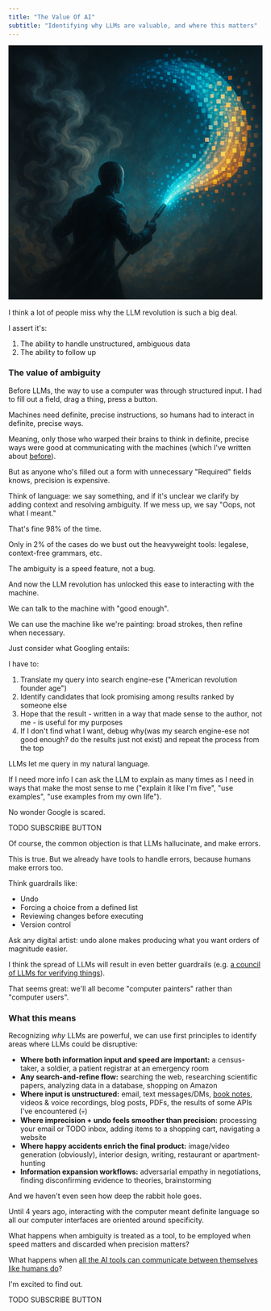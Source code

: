 ```yaml
---
title: "The Value Of AI"
subtitle: "Identifying why LLMs are valuable, and where this matters"
---
```


<!------------------------- REFERENCE LINKS BLOCK ----------------------------------->
<!----------------------- END REFERENCE LINKS BLOCK --------------------------------->

![](./images/image.png)

I think a lot of people miss why the LLM revolution is such a big deal.

I assert it's:

1. The ability to handle unstructured, ambiguous data
2. The ability to follow up

### The value of ambiguity
Before LLMs, the way to use a computer was through structured input. I had to fill out a field, drag a thing, press a button.

Machines need definite, precise instructions, so humans had to interact in definite, precise ways.

Meaning, only those who warped their brains to think in definite, precise ways were good at communicating with the machines (which I've written about [before](https://mieubrisse.substack.com/p/let-programming-burn)).

But as anyone who's filled out a form with unnecessary "Required" fields knows, precision is expensive.

Think of language: we say something, and if it's unclear we clarify by adding context and resolving ambiguity. If we mess up, we say "Oops, not what I meant."

That's fine 98% of the time.

Only in 2% of the cases do we bust out the heavyweight tools: legalese, context-free grammars, etc.

The ambiguity is a speed feature, not a bug.

And now the LLM revolution has unlocked this ease to interacting with the machine.

We can talk to the machine with "good enough".

We can use the machine like we're painting: broad strokes, then refine when necessary.

Just consider what Googling entails:

I have to:

1. Translate my query into search engine-ese ("American revolution founder age")
1. Identify candidates that look promising among results ranked by someone else
1. Hope that the result - written in a way that made sense to the author, not me - is useful for my purposes
1. If I don't find what I want, debug why(was my search engine-ese not good enough? do the results just not exist) and repeat the process from the top

LLMs let me query in my natural language. 

If I need more info I can ask the LLM to explain as many times as I need in ways that make the most sense to me ("explain it like I'm five", "use examples", "use examples from my own life").

No wonder Google is scared.

TODO SUBSCRIBE BUTTON

Of course, the common objection is that LLMs hallucinate, and make errors.

This is true. But we already have tools to handle errors, because humans make errors too.

Think guardrails like:

- Undo
- Forcing a choice from a defined list
- Reviewing changes before executing
- Version control

Ask any digital artist: undo alone makes producing what you want orders of magnitude easier.

I think the spread of LLMs will result in even better guardrails (e.g. [a council of LLMs for verifying things](https://github.com/haizelabs/verdict)).

That seems great: we'll all become "computer painters" rather than "computer users".

### What this means
Recognizing _why_ LLMs are powerful, we can use first principles to identify areas where LLMs could be disruptive:

- **Where both information input and speed are important:** a census-taker, a soldier, a patient registrar at an emergency room
- **Any search-and-refine flow:** searching the web, researching scientific papers, analyzing data in a database, shopping on Amazon
- **Where input is unstructured:** email, text messages/DMs, [book notes](https://mieubrisse.substack.com/p/categorizing-book-notes-with-ai), videos & voice recordings, blog posts, PDFs, the results of some APIs I've encountered (💀)
- **Where imprecision + undo feels smoother than precision:** processing your email or TODO inbox, adding items to a shopping cart, navigating a website 
- **Where happy accidents enrich the final product:** image/video generation (obviously), interior design, writing, restaurant or apartment-hunting
- **Information expansion workflows:** adversarial empathy in negotiations, finding disconfirming evidence to theories, brainstorming

And we haven't even seen how deep the rabbit hole goes.

Until 4 years ago, interacting with the computer meant definite language so all our computer interfaces are oriented around specificity.

What happens when ambiguity is treated as a tool, to be employed when speed matters and discarded when precision matters?

What happens when [all the AI tools can communicate between themselves like humans do](https://plainenglish.io/eli5/what-is-model-context-protocol)?

I'm excited to find out.

TODO SUBSCRIBE BUTTON

<!------------------ IG POST DESCRIPTION --------------------->
<!--
TODO

👉 Read the full article (link in bio)

#hashtag1 #hashtag2 #hashtag3
-->

<!-------------------- IG STORY TEXT ------------------------->
<!--
TODO
-->
